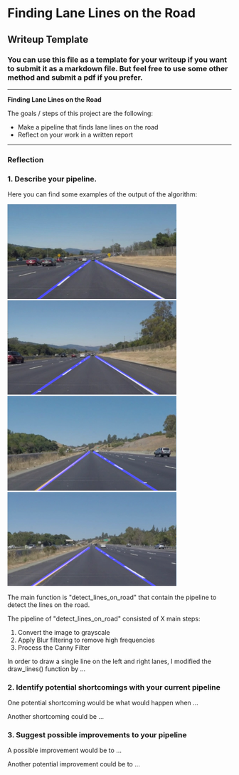 # **Finding Lane Lines on the Road** 

## Writeup Template

### You can use this file as a template for your writeup if you want to submit it as a markdown file. But feel free to use some other method and submit a pdf if you prefer.

---

**Finding Lane Lines on the Road**

The goals / steps of this project are the following:
* Make a pipeline that finds lane lines on the road
* Reflect on your work in a written report


[//]: # (Image References)

[image1]: ./write_up_files/lines_image1.png  "Example 1"
[image2]: ./write_up_files/lines_image2.png "Example 2"
[image3]: ./write_up_files/lines_image3.png "Example 3"
[image4]: ./write_up_files/lines_image4.png "Example 4"
[image5]: ./write_up_files/lines_image5.png "Example 5"
---

### Reflection

### 1. Describe your pipeline.

Here you can find some examples of the output of the algorithm:

<img src="./write_up_files/lines_image1.png" width="380" alt="Example 1" />
<img src="./write_up_files/lines_image2.PNG" width="380" alt="Example 2" />
<img src="./write_up_files/lines_image3.PNG" width="380" alt="Example 3" />
<img src="./write_up_files/lines_image5.PNG" width="380" alt="Example 4" />

The main function is "detect_lines_on_road" that contain the pipeline to detect the lines on the road.

The pipeline of "detect_lines_on_road" consisted of X main steps:

 1. Convert the image to grayscale
 2. Apply Blur filtering to remove high frequencies
 3. Process the Canny Filter   

In order to draw a single line on the left and right lanes, I modified the draw_lines() function by ...
### 2. Identify potential shortcomings with your current pipeline


One potential shortcoming would be what would happen when ... 

Another shortcoming could be ...


### 3. Suggest possible improvements to your pipeline

A possible improvement would be to ...

Another potential improvement could be to ...

